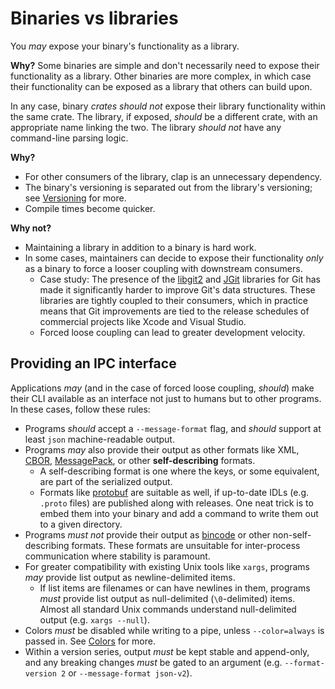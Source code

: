 # Binaries vs libraries

You *may* expose your binary's functionality as a library.

**Why?**
Some binaries are simple and don't necessarily need to expose their functionality as a library. Other binaries are more complex, in which case their functionality can be exposed as a library that others can build upon.

In any case, binary *crates* *should not* expose their library functionality within the same crate. The library, if exposed, *should* be a different crate, with an appropriate name linking the two. The library *should not* have any command-line parsing logic.

**Why?**
* For other consumers of the library, clap is an unnecessary dependency.
* The binary's versioning is separated out from the library's versioning; see [Versioning](versioning.html) for more.
* Compile times become quicker.

**Why not?**
* Maintaining a library in addition to a binary is hard work.
* In some cases, maintainers can decide to expose their functionality *only* as a binary to force a looser coupling with downstream consumers.
  * Case study: The presence of the [libgit2](https://libgit2.org/) and [JGit](https://www.eclipse.org/jgit/) libraries for Git has made it significantly harder to improve Git's data structures. These libraries are tightly coupled to their consumers, which in practice means that Git improvements are tied to the release schedules of commercial projects like Xcode and Visual Studio.
  * Forced loose coupling can lead to greater development velocity.

## Providing an IPC interface

Applications *may* (and in the case of forced loose coupling, *should*) make their CLI available as an interface not just to humans but to other programs. In these cases, follow these rules:
* Programs *should* accept a `--message-format` flag, and *should* support at least `json` machine-readable output.
* Programs *may* also provide their output as other formats like XML, [CBOR](https://cbor.io/), [MessagePack](https://msgpack.org/index.html), or other **self-describing** formats.
  * A self-describing format is one where the keys, or some equivalent, are part of the serialized output.
  * Formats like [protobuf](https://developers.google.com/protocol-buffers) are suitable as well, if up-to-date IDLs (e.g. `.proto` files) are published along with releases. One neat trick is to embed them into your binary and add a command to write them out to a given directory.
* Programs *must not* provide their output as [bincode](https://github.com/bincode-org/bincode) or other non-self-describing formats. These formats are unsuitable for inter-process communication where stability is paramount.
* For greater compatibility with existing Unix tools like `xargs`, programs *may* provide list output as newline-delimited items.
  * If list items are filenames or can have newlines in them, programs *must* provide list output as null-delimited (`\0`-delimited) items. Almost all standard Unix commands understand null-delimited output (e.g. `xargs --null`).
* Colors *must* be disabled while writing to a pipe, unless `--color=always` is passed in. See [Colors](./colors.html) for more.
* Within a version series, output *must* be kept stable and append-only, and any breaking changes *must* be gated to an argument (e.g. `--format-version 2` or `--message-format json-v2`).
